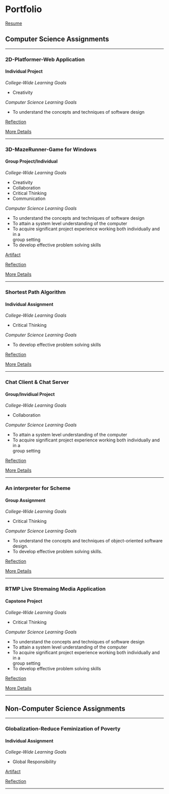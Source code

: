 # Portfolio

[Resume](https://drive.google.com/file/d/1_NvxfSSQ6Fl2cHNCnav29oYv9lppryvb/view?usp=sharing)

## Computer Science Assignments

***

### 2D-Platformer-Web Application 

#### Individual Project

*College-Wide Learning Goals*

+ Creativity
 
*Computer Science Learning Goals* 
 
 + To	understand the concepts	and techniques of software design

[Reflection](https://github.com/heytoshi/2D-Platformer/blob/master/PORTFOLIO.md)

[More Details](https://github.com/heytoshi/2D-Platformer/blob/master/README.md)

***

### 3D-MazeRunner-Game for Windows

#### Group Project/Individual

*College-Wide Learning Goals*

+ Creativity
+ Collaboration
+ Critical Thinking
+ Communication

 *Computer Science Learning Goals* 
 
+ To	understand	the	concepts	and	techniques	of software	design
+ To	attain	a	system	level	understanding	of	the	computer
+ To	acquire	significant	project	experience	working	both	individually	and	in	a	
 group	setting
+ To	develop	effective	problem	solving	skills

[Artifact](https://github.com/heytoshi/3D-MazeRunner)

[Reflection](https://github.com/heytoshi/3D-MazeRunner/blob/master/PORTFOLIO.md)

[More Details](https://github.com/heytoshi/3D-MazeRunner/blob/master/README.md)

***

### Shortest Path Algorithm

#### Individual Assignment

*College-Wide Learning Goals*

+ Critical Thinking

*Computer Science Learning Goals* 

+ To	develop	effective	problem	solving	skills

[Reflection](https://github.com/heytoshi/Shortest-Path/blob/master/PORTFOLIO.md)

[More Details](https://github.com/heytoshi/Shortest-Path/blob/master/README.md)

***

### Chat Client & Chat Server

#### Group/Invidiual Project

*College-Wide Learning Goals*

+ Collaboration

*Computer Science Learning Goals* 

+ To	attain	a	system	level	understanding	of	the	computer
+ To	acquire	significant	project	experience	working	both	individually	and	in	a	
group	setting

[Reflection](https://github.com/heytoshi/ChatRoomProject/blob/master/PORTFOLIO.md)

[More Details](https://github.com/heytoshi/ChatRoomProject/blob/master/README.md)

***

### An interpreter for Scheme

#### Group Assignment

*College-Wide Learning Goals*

+ Critical Thinking

*Computer Science Learning Goals* 

+ To	understand	the	concepts	and	techniques	of	object-oriented software	design.
+ To	develop	effective	problem	solving	skills.

[Reflection](https://github.com/heytoshi/An-interpreter-for-Scheme/blob/master/PORTFOLIO.md)

[More Details](https://github.com/heytoshi/An-interpreter-for-Scheme/blob/master/README.md)

***

### RTMP Live Stremaing Media Application

#### Capstone Project

*College-Wide Learning Goals*

+ Critical Thinking

*Computer Science Learning Goals* 

+ To	understand	the	concepts	and	techniques	of software	design
+ To	attain	a	system	level	understanding	of	the	computer
+ To	acquire	significant	project	experience	working	both	individually	and	in	a	
 group	setting
+ To	develop	effective	problem	solving	skills

[Reflection](https://github.com/heytoshi/SeniorProject/blob/master/PORTFOLIO.md)

[More Details](https://github.com/heytoshi/SeniorProject/blob/master/README.md)

***




## Non-Computer Science Assignments

***

### Globalization-Reduce Feminization of Poverty

#### Individual Assignment

*College-Wide Learning Goals*

+ Global Responsibility

[Artifact](https://drive.google.com/file/d/1Rp3frbG2bybt-UdKbcXedIy36jq37IP4/view?usp=sharing)

[Reflection](https://docs.google.com/document/d/1X4W-mzjdFFsWIgsREhMNo2C0lpevlVDnIm1bQOpJwYc/edit?usp=sharing)

***
